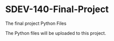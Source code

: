 # SDEV-140-Final-Project
The final project Python Files

The Python files will be uploaded to this project.
